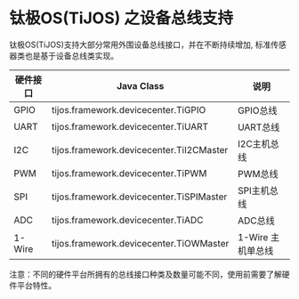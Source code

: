# 钛极OS(TiJOS) 之设备总线支持

钛极OS(TiJOS)支持大部分常用外围设备总线接口，并在不断持续增加, 标准传感器类也是基于设备总线类实现。

| 硬件接口   | Java Class                               | 说明           |
| ------ | ---------------------------------------- | ------------ |
| GPIO   | tijos.framework.devicecenter.TiGPIO      | GPIO总线       |
| UART   | tijos.framework.devicecenter.TiUART      | UART总线       |
| I2C    | tijos.framework.devicecenter.TiI2CMaster | I2C主机总线      |
| PWM    | tijos.framework.devicecenter.TiPWM       | PWM总线        |
| SPI    | tijos.framework.devicecenter.TiSPIMaster | SPI主机总线      |
| ADC    | tijos.framework.devicecenter.TiADC       | ADC总线        |
| 1-Wire | tijos.framework.devicecenter.TiOWMaster  | 1-Wire 主机单总线 |

注意：不同的硬件平台所拥有的总线接口种类及数量可能不同，使用前需要了解硬件平台特性。